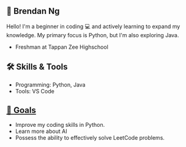 🌟 Brendan Ng 
-
Hello! I'm a beginner in coding 💻 and actively learning to expand my knowledge. My primary focus is Python, but I'm also exploring Java.
- Freshman at Tappan Zee Highschool
  

## 🛠 Skills & Tools
- Programming: Python, Java
- Tools: VS Code


## [🎯 Goals](pplx://action/followup)
- Improve my coding skills in Python.
- Learn more about AI
- Possess the ability to effectively solve LeetCode problems.

